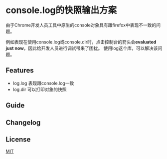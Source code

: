 console.log的快照输出方案
==========================

由于Chrome开发人员工具中原生的console对象具有跟firefox中表现不一致的问题。

例如表现在使用console.log或console.dir时，点击控制台的箭头会**evaluated just now**，因此给开发人员进行调试带来了困扰。
使用log这个库，可以解决该问题。

## Features

* log.log 表现跟console.log一致
* log.dir 可以打印对象的快照


## Guide

## Changelog

## License

[MIT](http://opensource.org/licenses/MIT)

